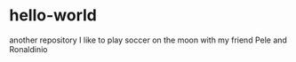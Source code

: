 # hello-world
another repository
I like to play soccer on the moon with my friend Pele and Ronaldinio
